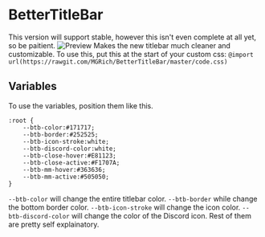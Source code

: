 # BetterTitleBar
This version will support stable, however this isn't even complete at all yet, so be paitient.
![Preview](https://rawgit.com/MGRich/BetterTitleBar/master/DiscordCanary_2017-10-21_17-01-57.png)
Makes the new titlebar much cleaner and customizable.
To use this, put this at the start of your custom css:
```@import url(https://rawgit.com/MGRich/BetterTitleBar/master/code.css)```
## Variables
To use the variables, position them like this.
```
:root {
    --btb-color:#171717;
    --btb-border:#252525;
    --btb-icon-stroke:white;
    --btb-discord-color:white;
    --btb-close-hover:#E81123;
    --btb-close-active:#F1707A;
    --btb-mm-hover:#363636;
    --btb-mm-active:#505050;
}
```
`--btb-color` will change the entire titlebar color.
`--btb-border` while change the bottom border color.
`--btb-icon-stroke` will change the icon color.
`--btb-discord-color` will change the color of the Discord icon.
Rest of them are pretty self explainatory.
